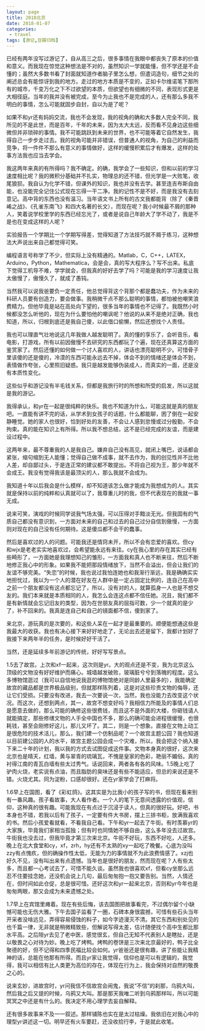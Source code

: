 ```yaml
---
layout: page
title: 2018北京
date: 2018-01-07
categories:
 - travel
tags: [游记,豆瓣归档]
---
```


已经有两年没写过游记了，自从高三之后，很多事情在我眼中都丧失了原本的价值和意义。而我现在惊觉这种想法是不对的，虽然知识一学就能懂，但不学还是不会懂的；虽然大多数书看了封面就知道作者脑子里怎么想，但遣词造句，细节之处的阐述总会有能惊讶到我的地方。走过的地方本质是不变的，正如卡尔维诺笔下那所有的城市，千变万化之下不过欲望的本质，但欲望也有细微的不同，表现形式更是大相径庭。当年的我并没有被完成，至今为止我也不是完成的人，还有那么多我不明白的事情，怎么可能就固步自封，自以为是了呢？

如果不和yr还有妈妈交流，我也不会发现，我的视角的确和大多数人完全不同，我所见的不是此世，而是百年，千年的未来，因为太大太远，反而看不见身边这些细微但并非琐碎的事情。我不可能跳跃到未来的世界，也不可能等着它自然发生，我得自己一步步走过去。我的视角可能并非错误，但普通人的视角，为自己的利益而竞争，将一件件不那么有意义的事情做好，这样的缓慢积累后才有爆发，这样的处事方法我也应当去学会。

我这两年来真的有所得吗？我不确定。的确，我学会了一些知识，但和以前的学习速度相比呢？我的微积分基础并不扎实，物理总的还不错，但光学是一大败笔，收尾狼狈。我自认为化学不错，但课外的知识，我也并没有去学。甚至连吉布斯自由能，也没能完全记住公式现在忘得一干二净。我的记性不是不好，而是我没有去刻意记。高中背的东西也没有温习。当年语文书上所有的古文我都能背（除了《秦晋崤之战》、《孔雀东南飞》和四大名著的长文），而现在呢？我小时候最不屑的那种人，笑着说学校里学的东西已经忘光了，或者是说自己年龄大了学不动了，我是不是也在变成这样的人呢？

实验报告一个学期比一个学期写得差，觉得知道了方法技巧就不屑于练习，这种想法大声说出来自己都觉得可笑。

编程语言号称学了不少，但实际上没有精通的。Matlab，C，C++，LATEX，Arduino，Python，Mathematica，会是会，真的写大程序么？写不出来。私底下觉得工机导不难，学学就会，但我真的好好去学了吗？可能是我的学习速度让我太傲慢了，傲慢久了，就成了愚钝。

当然我可以说我爸要负一定责任，他总觉得背这个背那个都是蠢功夫，作为未来的科研人员要有创造力，要会做事。我稍微干点不那么聪明的事情，都怕被他嘲笑浪费精力。但他毕竟是站在高处向下望的，很多当年的事情也不记得了。我既然小时候都没怎么听他的，现在为什么要怕他的嘲讽呢？他说的从来不是绝对正确，我也知道，所以，归根到底还是我自己傻，以此借口偷懒，然后还想找个人责怪。

我也可以理直气壮地说这几年我做人越发聪明了。真的懂的享乐了，会听音乐，看电影，打游戏，所有以前因傲慢不去研究的东西都玩了个遍，现在还真算这方面的鉴赏家了。然后还懂的如何做一个讨人喜欢的人，讲话也漂亮聪明不少。可惜骨子里该傻的还是傻的，冷漠的东西可能永远去不掉，体会不到的情绪还是体会不到，表情做作夸张，心里照旧疑惑。我只是越发能够伪装成人，而真实的一面，还是没有本质性变化。

这些似乎和游记没有半毛钱关系，但都是我旅行时的所想和所受的启发，所以这就是我的游记。

我得承认，和yr在一起是很纯粹的快乐。我也不知道为什么，可能这就是真的朋友吧。一直能有讲不完的话，从学术到女孩子的话题，什么都能聊，困了倒在一起安静睡觉。她的家人也很好，恰到好处的友善，不会让人感到怠慢或过分殷勤，不会拘束。真的能在知识上有所得。所以我不想总结，这不是已经完成的友谊，而是建设过程中。

这两年来，最不尊重我的人是我自己。嫌弃自己没有高见，就闭上嘴巴，说话都会紧张，缩句缩到无人能懂；觉得自己做不成事，就不去作为，我的创见性并不比他人差，却自鄙过头，于是连正常的建议都不敢提出。不将自己视为王，那少年就不会成王。我没有觉得我该是最顶尖的人，那么我就不会成为。

我知道十年以后我会是什么模样，却不知道该怎么做才能成为我想成为的人。其实就是保持以前的纯粹和认真就可以了，我尊重儿时的我，但不代表现在的我就一事无成。

说来可笑，演戏的时候同学说我气场太强，可以压得对手黯淡无光。但我固有的气质自己都没有意识到，一方面对未来的自己和过去的自己过分自信到傲慢，一方面则对现在的自己没有任何期待。这是傻瓜都不会干的蠢事。

然后是喜欢过的人的问题。可能我还是情窍未开，所以不会有恋爱的喜欢。但cy和wjx是老老实实地喜欢过，会希望能永远有来往。cy在我心里的存在其实已经有些畸形了，一方面她是我理想知己的雏形，一方面我和真人也不断来往，然后不断地修正我心中的形象。如果我不能把那段情绪放下，当然不会溢出，但会让我们的友谊不够完美。“失恋”的时候，我也说过我怕连她也和我渐行渐远，我是确确实实地担忧过，我以为一个人的潜在好友在人群中是一定占固定比例的，连自己在高中之前一个朋友都没有这点都忘记了，所以，没有对的人，就算孤身一人也是不想交友的。我们本来就是本质相同的人，我怎么会连这点都不信任她。况且，我们都不是有新情就会忘记旧友的类型，因为在世朋友真的屈指可数，少一个就真的是少了，补不回来的。我真是连自己和自己的镜面都不信，傻到家了。

来北京，游玩真的是次要的，和这些人呆在一起才是最重要的。顺便能想通这些是我最大的收获。我也有决心接下来好好地走了，无论出去还是留下，我都计划好了我接下来两年半的任务，是时候好好干活了。

当然，还是延续多年前游记的传统，好好写写景点。

1.5去了故宫。上次和xf一起来，这次则是yr。大的观点还是不变，我为北京这么顶级的文物没有好好维护而痛心。城墙越发破败，玻璃脏兮兮到落魄的程度。这么多博物馆逛过（我可以自信地说我逛的博物馆绝对是同龄人里最多的），我能确定故宫的藏品都是世界极品级别，但就那样陈列着，这是对这些珍贵文物的侮辱，还让它们受损。只要没有改进，我去一次要说一次，当然，我也没能力去改变这个状况。而这次，还想到两点，其一，故宫不想变好吗？我相信力所能及的事情人们总是愿意去做的，那么可能的确修这些很费钱，而且这不是外面的大楼，你砸钱请人就能搞定，那些修缮文物的人手全中国也不多，那么的确可能会进程很缓慢，也很耗钱，甚至会刚修好这儿，那儿又坏了。其二，则是一个想象。直接在文物上动工是很危险的技术活儿，那么，我们建一个仿制品呢？一个故宫主题公园？我也知道以目前建公园的人的水平，故宫主题公园会成一个灾难，所以，我会把这个纳入接下来二十年的计划，我以我的方式去试图促成这件事。文物本身真的很好，这次来北京也是晴天，红墙，黄与翠青的琉璃瓦，不愧是皇家的色彩，艳丽不媚俗。真的衬得江南的青瓦白墙有些太过秀气。话说回来，两者各有各的风味。1.5晚上吃了驴肉火烧，老实说有点油，而且脂肪的臭味还是有些不能适应，但总的来说还是不错。火烧尤其。同为淀粉，口感却很好。还在yr家学会了打麻将。

1.6早上在国图，看了《彩虹鸽》。这其实是为比我小的孩子写的书，但现在看来别有一番风趣。孩子看故事，大人看作者。一个人的笔下无意间透露的价值观，信仰，这种真的很有趣。可能我现在有点过于沉浸于读人，但真的很好玩。好吧，书本身也不错，若我以后有了孩子，一定要有件大书房，摆上三排书柜，放满我喜欢的书。然后小孩爱看就看，不看我自己看。下午和yr一起去了牛街。有时羡慕yr的大家族，毕竟我们家相当孤独；但有时也同情她不够自由，这么多年没去过故宫。牛街我也没去过，但我毕竟才第三次来北京。牛街不好玩，东西不好吃，人还多。晚上在北大食堂和cy，xf，zrh，hy还有不太熟的xy一起吃了晚餐。心底为没叫zzy有点愧疚，但的确操作性太低，无能为力的事情就不为此浪费情感了。xzj也好久不见，没有叫出来有点遗憾。当年也是很好的朋友，然而现在呢？人有些太多，而且都一心考试去了，可惜不能久谈。虽然我也很喜欢xf，但看cy坐那么远忍不住要挂念她，还没机会说上几句，最后匆匆抱一抱又要告别。当然，人情还在，但时间如此仓促，总是很可惜。还好这次和yr一起来北京，否则和yr今年也是匆匆两眼，那又会成为未来遗憾之处。

1.7早上在宾馆里瘫着。现在有些后悔，该去国图把故事看完，不过偶尔留个小缺憾可能也无伤大雅。下午去国子监看了一圈，石碑本身很震撼，可惜有些石头当年开采者没啥远见，弄得容易侵蚀的料子，如今字迹漫灭不清。其它东西和别处见的也千篇一律，无非就是稍微精致些，但解说写得太差，估计随便找个高中生都比那水平高。之后陪yr去见了老中医，感觉很玄，但自己无知不代表别人是瞎扯，还是以敬畏之心对待为妙。晚上吃了烤鸭。烤鸭的卷饼是三次来北京最好的，鸭子比全聚德的好，但不记得和四季民福比较会如何。yr爸爸还是很有趣，讲了些能让我精神的话，总能在他那有所得。而且yr家让我觉得，信仰也是可以有逻辑的，我觉得，我可以相信有比人类更为高位的存在，体现在行为上，我会保持对自然的敬畏之心的。

说来玄妙，进故宫时，yr问我信不信故宫会闹鬼，我说“不信”的刹那，乌鸦大叫，然后我之后又提的时候，乌鸦又大叫。那是那天我唯二听到乌鸦那样叫，所以可能冥冥之中还是有什么的。我决定不用心理学去妄自解释。

还有很多故事来不及一一叙述。那样铺陈也实在是太过枯燥。我依旧在对我心中的理型yr讲述这一切。明早还有火车要赶，还没收拾行李，于是就此收笔。